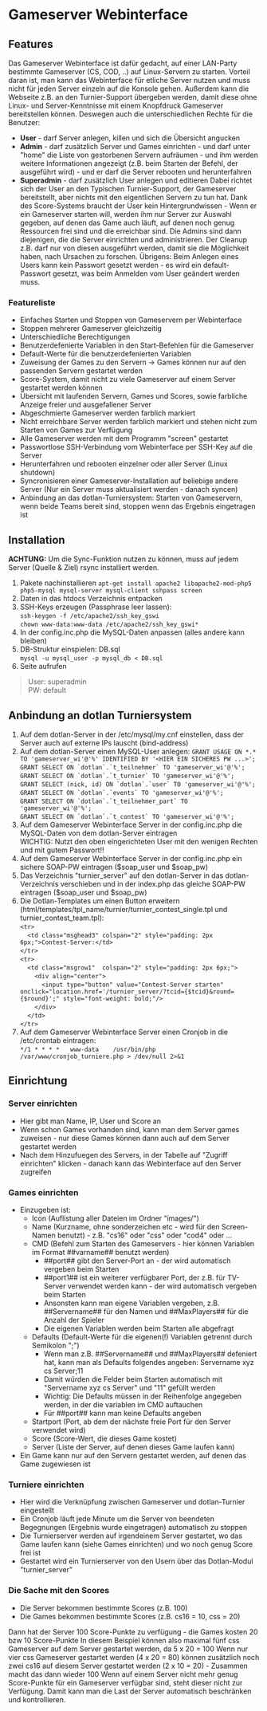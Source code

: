 Gameserver Webinterface
=======================

Features
--------
Das Gameserver Webinterface ist dafür gedacht, auf einer LAN-Party bestimmte Gameserver (CS, COD, ..) auf Linux-Servern zu starten.
Vorteil daran ist, man kann das Webinterface für etliche Server nutzen und muss nicht für jeden Server einzeln auf die Konsole gehen.
Außerdem kann die Webseite z.B. an den Turnier-Support übergeben werden, damit diese ohne Linux- und Server-Kenntnisse mit einem Knopfdruck Gameserver bereitstellen können.
Deswegen auch die unterschiedlichen Rechte für die Benutzer:
 - **User** - darf Server anlegen, killen und sich die Übersicht angucken
 - **Admin** - darf zusätzlich Server und Games einrichten - und darf unter "home" die Liste von gestorbenen Servern aufräumen - und ihm werden weitere Informationen angezeigt (z.B. beim Starten der Befehl, der ausgeführt wird) - und er darf die Server rebooten und herunterfahren
 - **Superadmin** - darf zusätzlich User anlegen und editieren
Dabei richtet sich der User an den Typischen Turnier-Support, der Gameserver bereitstellt, aber nichts mit den eigentlichen Servern zu tun hat. Dank des Score-Systems braucht der User kein Hintergrundwissen - Wenn er ein Gameserver starten will, werden ihm nur Server zur Auswahl gegeben, auf denen das Game auch läuft, auf denen noch genug Ressourcen frei sind und die erreichbar sind.
Die Admins sind dann diejenigen, die die Server einrichten und administrieren. Der Cleanup z.B. darf nur von diesen ausgeführt werden, damit sie die Möglichkeit haben, nach Ursachen zu forschen.
Übrigens: Beim Anlegen eines Users kann kein Passwort gesetzt werden - es wird ein default-Passwort gesetzt, was beim Anmelden vom User geändert werden muss.

### Featureliste
 - Einfaches Starten und Stoppen von Gameservern per Webinterface
 - Stoppen mehrerer Gameserver gleichzeitig
 - Unterschiedliche Berechtigungen
 - Benutzerdefenierte Variablen in den Start-Befehlen für die Gameserver
 - Default-Werte für die benutzerdefenierten Variablen
 - Zuweisung der Games zu den Servern -> Games können nur auf den passenden Servern gestartet werden
 - Score-System, damit nicht zu viele Gameserver auf einem Server gestartet werden können
 - Übersicht mit laufenden Servern, Games und Scores, sowie farbliche Anzeige freier und ausgefallener Server
 - Abgeschmierte Gameserver werden farblich markiert
 - Nicht erreichbare Server werden farblich markiert und stehen nicht zum Starten von Games zur Verfügung
 - Alle Gameserver werden mit dem Programm "screen" gestartet
 - Passwortlose SSH-Verbindung vom Webinterface per SSH-Key auf die Server
 - Herunterfahren und rebooten einzelner oder aller Server (Linux shutdown)
 - Syncronisieren einer Gameserver-Installation auf beliebige andere Server (Nur ein Server muss aktualisiert werden - danach syncen)
 - Anbindung an das dotlan-Turniersystem: Starten von Gameservern, wenn beide Teams bereit sind, stoppen wenn das Ergebnis eingetragen ist


Installation
------------
**ACHTUNG:** Um die Sync-Funktion nutzen zu können, muss auf jedem Server (Quelle & Ziel) rsync installiert werden.
1. Pakete nachinstallieren
``apt-get install apache2 libapache2-mod-php5 php5-mysql mysql-server mysql-client sshpass screen``
1. Daten in das htdocs Verzeichnis entpacken
2. SSH-Keys erzeugen (Passphrase leer lassen):  
``ssh-keygen -f /etc/apache2/ssh_key_gswi``  
``chown www-data:www-data /etc/apache2/ssh_key_gswi*``
5. In der config.inc.php die MySQL-Daten anpassen (alles andere kann bleiben)
6. DB-Struktur einspielen: DB.sql  
``mysql -u mysql_user -p mysql_db < DB.sql``
7. Seite aufrufen  
> User: superadmin  
> PW: default

Anbindung an dotlan Turniersystem
---------------------------------
1. Auf dem dotlan-Server in der /etc/mysql/my.cnf einstellen, dass der Server auch auf externe IPs lauscht (bind-address)
2. Auf dem dotlan-Server einen MySQL-User anlegen:
``GRANT USAGE ON *.* TO 'gameserver_wi'@'%' IDENTIFIED BY '<HIER EIN SICHERES PW ...>';``  
``GRANT SELECT ON `dotlan`.`t_teilnehmer` TO 'gameserver_wi'@'%';``  
``GRANT SELECT ON `dotlan`.`t_turnier` TO 'gameserver_wi'@'%';``  
``GRANT SELECT (nick, id) ON `dotlan`.`user` TO 'gameserver_wi'@'%';``  
``GRANT SELECT ON `dotlan`.`events` TO 'gameserver_wi'@'%';``  
``GRANT SELECT ON `dotlan`.`t_teilnehmer_part` TO 'gameserver_wi'@'%';``  
``GRANT SELECT ON `dotlan`.`t_contest` TO 'gameserver_wi'@'%';``  
3. Auf dem Gameserver Webinterface Server in der config.inc.php die MySQL-Daten von dem dotlan-Server eintragen  
WICHTIG: Nutzt den oben eingerichteten User mit den wenigen Rechten und mit gutem Passwort!!
4. Auf dem Gameserver Webinterface Server in der config.inc.php ein sichere SOAP-PW eintragen ($soap_user und $soap_pw)
5. Das Verzeichnis "turnier_server" auf den dotlan-Server in das dotlan-Verzeichnis verschieben und in der index.php das gleiche SOAP-PW eintragen ($soap_user und $soap_pw)
6. Die Dotlan-Templates um einen Button erweitern (html/templates/tpl_name/turnier/turnier_contest_single.tpl und turnier_contest_team.tpl):  
``<tr>``  
``  <td class="msghead3" colspan="2" style="padding: 2px 6px;">Contest-Server:</td>``  
``</tr>``  
``<tr>``  
``  <td class="msgrow1"  colspan="2" style="padding: 2px 6px;">``  
``    <div align="center">``  
``      <input type="button" value="Contest-Server starten" onclick="location.href='/turnier_server/?tcid={$tcid}&round={$round}';" style="font-weight: bold;"/>``  
``    </div>``  
``  </td>``  
``</tr>``  
7. Auf dem Gameserver Webinterface Server einen Cronjob in die /etc/crontab eintragen:  
``*/1 *	* * *	www-data	/usr/bin/php /var/www/cronjob_turniere.php > /dev/null 2>&1``

Einrichtung 
-----------
### Server einrichten
 - Hier gibt man Name, IP, User und Score an
 - Wenn schon Games vorhanden sind, kann man dem Server games zuweisen - nur diese Games können dann auch auf dem Server gestartet werden
 - Nach dem Hinzufuegen des Servers, in der Tabelle auf "Zugriff einrichten" klicken - danach kann das Webinterface auf den Server zugreifen
   
### Games einrichten
 - Einzugeben ist:
   - Icon (Auflistung aller Dateien im Ordner "images/")
   - Name (Kurzname, ohne sonderzeichen etc - wird für den Screen-Namen benutzt) - z.B. "cs16" oder "css" oder "cod4" oder ...
   - CMD (Befehl zum Starten des Gameservers - hier können Variablen im Format ##varname## benutzt werden)
     - ##port## gibt den Server-Port an - der wird automatisch vergeben beim Starten
     - ##port1## ist ein weiterer verfügbarer Port, der z.B. für TV-Server verwendet werden kann - der wird automatisch vergeben beim Starten
     - Ansonsten kann man eigene Variablen vergeben, z.B. ##Servername## für den Namen und ##MaxPlayers## für die Anzahl der Spieler
     - Die eigenen Variablen werden beim Starten alle abgefragt
   - Defaults (Default-Werte für die eigenen(!) Variablen getrennt durch Semikolon ";")
     - Wenn man z.B. ##Servername## und ##MaxPlayers## defeniert hat, kann man als Defaults folgendes angeben: Servername xyz cs Server;11
     - Damit würden die Felder beim Starten automatisch mit "Servername xyz cs Server" und "11" gefüllt werden
     - Wichtig: Die Defaults müssen in der Reihenfolge angegeben werden, in der die variablen im CMD auftauchen
     - Für ##port## kann man keine Defaults angeben
   - Startport (Port, ab dem der nächste freie Port für den Server verwendet wird)
   - Score (Score-Wert, die dieses Game kostet)
   - Server (Liste der Server, auf denen dieses Game laufen kann)
 - Ein Game kann nur auf den Servern gestartet werden, auf denen das Game zugewiesen ist

### Turniere einrichten
 - Hier wird die Verknüpfung zwischen Gameserver und dotlan-Turnier eingestellt
 - Ein Cronjob läuft jede Minute um die Server von beendeten Begegnungen (Ergebnis wurde eingetragen) automatisch zu stoppen
 - Die Turnierserver werden auf irgendeinem Server gestartet, wo das Game laufen kann (siehe Games einrichten) und wo noch genug Score frei ist
 - Gestartet wird ein Turnierserver von den Usern über das Dotlan-Modul "turnier_server"

### Die Sache mit den Scores
 - Die Server bekommen bestimmte Scores (z.B. 100)
 - Die Games bekommen bestimmte Scores (z.B. cs16 = 10, css = 20)  

 Dann hat der Server 100 Score-Punkte zu verfügung - die Games kosten 20 bzw 10 Score-Punkte
 In diesem Beispiel können also maximal fünf css Gameserver auf dem Server gestartet werden, da 5 x 20 = 100
 Wenn nur vier css Gameserver gestartet werden (4 x 20 = 80) können zusätzlich noch zwei cs16 auf diesem Server gestartet werden (2 x 10 = 20) - Zusammen macht das dann wieder 100
 Wenn auf einem Server nicht mehr genug Score-Punkte für ein Gameserver verfügbar sind, steht dieser nicht zur Verfügung.
 Damit kann man die Last der Server automatisch beschränken und kontrollieren.
